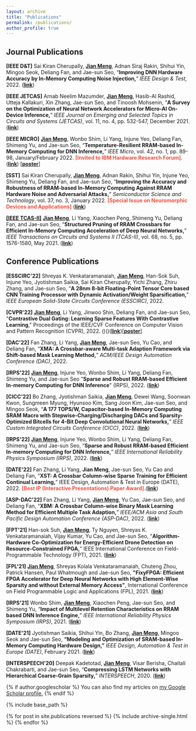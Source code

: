 ```yaml
---
layout: archive
title: "Publications"
permalink: /publications/
author_profile: true
---
```


## Journal Publications

**[IEEE D&T]** Sai Kiran Cherupally, **<u>Jian Meng</u>**, Adnan Siraj Rakin, Shihui Yin, Mingoo Seok, Deliang Fan, and Jae-sun Seo, “**Improving DNN Hardware Accuracy by In-Memory Computing Noise Injection,**” *IEEE Design & Test*, 2022. ([**link**](https://ieeexplore.ieee.org/document/9663371))

**[IEEE JETCAS]** Arnab Neelim Mazumder, **<u>Jian Meng</u>**, Hasib-Al Rashid, Utteja Kallakuri, Xin Zhang, Jae-sun Seo, and Tinoosh Mohsenin, “**A Survey on the Optimization of Neural Network Accelerators for Micro-AI On-Device Inference,**” *IEEE Journal on Emerging and Selected Topics in Circuits and Systems (JETCAS)*, vol. 11, no. 4, pp. 532-547, December 2021. ([**link**](https://ieeexplore.ieee.org/document/9627710))

**[IEEE MICRO]** **<u>Jian Meng</u>**, Wonbo Shim, Li Yang, Injune Yeo, Deliang Fan, Shimeng Yu, and Jae-sun Seo, “**Temperature-Resilient RRAM-based In-Memory Computing for DNN Inference,**” *IEEE Micro*, vol. 42, no. 1, pp. 89-98, January/February 2022. <span style="color:rgb(240, 78, 60)">**[Invited to IBM Hardware Research Forum]**</span>. ([**link**](https://ieeexplore.ieee.org/document/9647971)) [[**poster**](https://mengjian0502.github.io/files/IBMAI_Fourm_Poster_ASU_Jian_V2.pdf)]

**[SST]** Sai Kiran Cherupally, **<u>Jian Meng</u>**, Adnan Rakin, Shihui Yin, Injune Yeo, Shimeng Yu, Deliang Fan, and Jae-sun Seo, “**Improving the Accuracy and Robustness of RRAM-based In-Memory Computing Against RRAM Hardware Noise and Adversarial Attacks,**” *Semiconductor Science and Technology*, vol. 37, no. 3, January 2022. <span style="color:rgb(240, 78, 60)">**[Special Issue on Neuromorphic Devices and Applications]**</span> ([**link**](https://iopscience.iop.org/article/10.1088/1361-6641/ac461f/meta))

**<u>[IEEE TCAS-II]</u>** **<u>Jian Meng</u>**, Li Yang, Xiaochen Peng, Shimeng Yu, Deliang Fan, and Jae-sun Seo, “**Structured Pruning of RRAM Crossbars for Efficient In-Memory Computing Acceleration of Deep Neural Networks,**” *IEEE Transactions on Circuits and Systems II (TCAS-II)*, vol. 68, no. 5, pp. 1576-1580, May 2021. ([**link**](https://ieeexplore.ieee.org/document/9387391))

## Conference Publications

**[ESSCIRC'22]** Shreyas K. Venkataramanaiah, **<u>Jian Meng</u>**, Han-Sok Suh, Injune Yeo, Jyotishman Saikia, Sai Kiran Cherupally, Yichi Zhang, Zhiru Zhang, and Jae-sun Seo, “**A 28nm 8-bit Floating-Point Tensor Core based CNN Training Processor with Dynamic Activation/Weight Sparsification,**” *IEEE European Solid-State Circuits Conference (ESSCIRC)*, 2022.

**[CVPR'22]** **<u>Jian Meng</u>**, Li Yang, Jinwoo Shin, Deliang Fan, and Jae-sun Seo, "**Contrastive Dual Gating: Learning Sparse Features With Contrastive Learning**," Proceedings of the IEEE/CVF Conference on Computer Vision and Pattern Recognition (CVPR), 2022. ()()([**link**](https://openaccess.thecvf.com/content/CVPR2022/html/Meng_Contrastive_Dual_Gating_Learning_Sparse_Features_With_Contrastive_Learning_CVPR_2022_paper.html))[[**poster**](https://mengjian0502.github.io/files/cvpr22_poster_cdg_v3_JM.pdf)]

**[DAC'22]** Fan Zhang, Li Yang, **<u>Jian Meng</u>**, Jae-sun Seo, Yu Cao, and Deliang Fan, “**XMA: A Crossbar-aware Multi-task Adaption Framework via Shift-based Mask Learning Method,**” *ACM/IEEE Design Automation Conference (DAC)*, 2022. 

**[IRPS'22]** **<u>Jian Meng</u>**, Injune Yeo, Wonbo Shim, Li Yang, Deliang Fan, Shimeng Yu, and Jae-sun Seo "**Sparse and Robust RRAM-based Efficient In-memory Computing for DNN Inference**" (IRPS), 2022. ([**link**](https://ieeexplore.ieee.org/document/9764480))

**[CICC'22]** Bo Zhang, Jyotishman Saikia, **<u>Jian Meng</u>**, Dewei Wang, Soonwan Kwon, Sungmeen Myung, Hyunsoo Kim, Sang Joon Kim, Jae-sun Seo, and Mingoo Seok, “**A 177 TOPS/W, Capacitor-based In-Memory Computing SRAM Macro with Stepwise-Charging/Discharging DACs and Sparsity-Optimized Bitcells for 4-Bit Deep Convolutional Neural Networks,**” *IEEE Custom Integrated Circuits Conference (CICC)*, 2022. ([**link**](https://ieeexplore.ieee.org/document/9772781))

**[IRPS'22]** **<u>Jian Meng</u>**, Injune Yeo, Wonbo Shim, Li Yang, Deliang Fan, Shimeng Yu, and Jae-sun Seo, “**Sparse and Robust RRAM-based Efficient** **In-memory Computing for DNN Inference,**” *IEEE International Reliability Physics Symposium (IRPS)*, 2022. ([**link**](https://ieeexplore.ieee.org/document/9764480))

**[DATE'22]** Fan Zhang, Li Yang, **Jian Meng**, Jae-sun Seo, Yu Cao and Deliang Fan, “**XST: A Crossbar Column-wise Sparse Training for Efficient Continual Learning,**” IEEE Design, Automation & Test in Europe (DATE), 2022. <span style="color:rgb(240, 78, 60)">**[Best IP (Interactive Presentations) Paper Award]**</span>.([**link**](https://ieeexplore.ieee.org/document/9774660))

**[ASP-DAC'22]** Fan Zhang, Li Yang, **<u>Jian Meng</u>**, Yu Cao, Jae-sun Seo, and Deliang Fan, “**XBM: A Crossbar Column-wise Binary Mask Learning Method for Efficient Multiple Task Adaption,**” *IEEE/ACM Asia and South Pacific Design Automation Conference (ASP-DAC)*, 2022. ([**link**](https://ieeexplore.ieee.org/document/9712508))

**[FPT'21]** Han-sok Suh, **<u>Jian Meng</u>**, Ty Nguyen, Shreyas K. Venkataramanaiah, Vijay Kumar, Yu Cao, and Jae-sun Seo, "**Algorithm-Hardware Co-Optimization for Energy-Efficient Drone Detection on Resource-Constrained FPGA,**” IEEE International Conference on Field-Programmable Technology (FPT), 2021. ([**link**](https://ieeexplore.ieee.org/document/9609840))

**[FPL'21]** **<u>Jian Meng</u>**, Shreyas Kolala Venkataramanaiah, Chuteng Zhou, Patrick Hansen, Paul Whatmough and Jae-sun Seo, **"FixyFPGA: Efficient FPGA Accelerator for Deep Neural Networks with High Element-Wise Sparsity and without External Memory Access"**, International Conference on Field Programmable Logic and Applications (FPL), 2021. ([**link**](https://ieeexplore.ieee.org/document/9556422))

**[IRPS'21]** Wonbo Shim, **<u>Jian Meng</u>**, Xiaochen Peng, Jae-sun Seo, and Shimeng Yu, “**Impact of Multilevel Retention Characteristics on RRAM based DNN Inference Engine,**” *IEEE International Reliability Physics Symposium (IRPS)*, 2021. ([**link**](https://ieeexplore.ieee.org/document/9405210))

**[DATE'21]** Jyotishman Saikia, Shihui Yin, Bo Zhang, **<u>Jian Meng</u>**, Mingoo Seok and Jae-sun Seo, **“Modeling and Optimization of SRAM-based In-Memory Computing Hardware Design,”** *IEEE Design, Automation & Test in Europe (DATE)*, February 2021. ([**link**](https://ieeexplore.ieee.org/document/9473973))

**[INTERSPEECH'20]** Deepak Kadetotad, **<u>Jian Meng</u>**, Visar Berisha, Chaitali Chakrabarti, and Jae-sun Seo, “**Compressing LSTM Networks with Hierarchical Coarse-Grain Sparsity,**” *INTERSPEECH*, 2020. ([**link**](http://www.interspeech2020.org/index.php?m=content&c=index&a=show&catid=243&id=311))

{% if author.googlescholar %}
  You can also find my articles on <u><a href="{{author.googlescholar}}">my Google Scholar profile</a>.</u>
{% endif %}

{% include base_path %}

{% for post in site.publications reversed %}
  {% include archive-single.html %}
{% endfor %}

